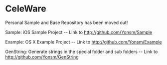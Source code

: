 CeleWare
========

Personal Sample and Base Repository has been moved out!

Sample: iOS Sample Project -- Link to <http://github.com/Yonsm/Sample>

Example: OS X Example Project -- Link to <http://github.com/Yonsm/Example>

GenString: Generate strings in the special folder and sub folders -- Link to <http://github.com/Yonsm/GenString>
